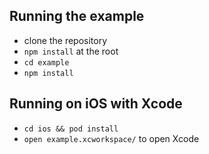 ## Running the example

- clone the repository
- ``` npm install ``` at the root
- ``` cd example ```
- ``` npm install ```

## Running on iOS with Xcode
- ``` cd ios && pod install ```
- ``` open example.xcworkspace/ ``` to open Xcode
